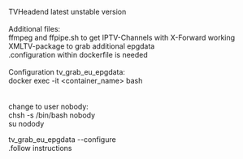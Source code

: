 TVHeadend latest unstable version<br>
<br>
Additional files:<br>
ffmpeg and ffpipe.sh to get IPTV-Channels with X-Forward working<br>
XMLTV-package to grab additional epgdata<br>
.configuration within dockerfile is needed<br>
<br>
Configuration tv_grab_eu_epgdata:<br>
docker exec -it <container_name> bash<br>
<br><br>
change to user nobody:<br>
chsh -s /bin/bash nobody<br>
su nodody <br>

tv_grab_eu_epgdata --configure<br>
.follow instructions<br>
